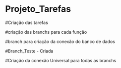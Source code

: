 # Projeto_Tarefas

#Criação das tarefas

#criação das branchs para cada função

#branch para criação da conexão do banco de dados

#Branch_Teste - Criada

#Criação da conexão Universal para todas as branchs